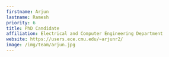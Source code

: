 ```yaml
---
firstname: Arjun
lastname: Ramesh
priority: 6
title: PhD Candidate
affiliation: Electrical and Computer Engineering Department
website: https://users.ece.cmu.edu/~arjunr2/
image: /img/team/arjun.jpg
---
```

